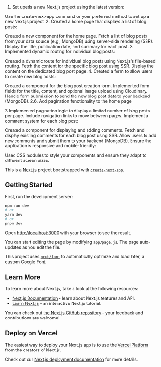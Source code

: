 1. Set upeds a new Next.js project using the latest version:

Use the create-next-app command or your preferred method to set up a new Next.js project. 2. Created a home page that displays a list of blog posts:

Created a new component for the home page.
Fetch a list of blog posts from your data source (e.g., MongoDB) using server-side rendering (SSR).
Display the title, publication date, and summary for each post. 3. Implemented dynamic routing for individual blog posts:

Created a dynamic route for individual blog posts using Next.js's file-based routing.
Fetch the content for the specific blog post using SSR.
Display the content on the dedicated blog post page. 4. Created a form to allow users to create new blog posts:

Created a component for the blog post creation form.
Implemented form fields for the title, content, and optional image upload using Cloudinary.
Handle form submission to send the new blog post data to your backend (MongoDB).
2.6. Add pagination functionality to the home page:

3.Implemented pagination logic to display a limited number of blog posts per page.
Include navigation links to move between pages.
 Implement a comment system for each blog post:

Created a component for displaying and adding comments.
Fetch and display existing comments for each blog post using SSR.
Allow users to add new comments and submit them to your backend (MongoDB).
 Ensure the application is responsive and mobile-friendly:

Used CSS modules to style your components and ensure they adapt to different screen sizes.

This is a [Next.js](https://nextjs.org/) project bootstrapped with [`create-next-app`](https://github.com/vercel/next.js/tree/canary/packages/create-next-app).

## Getting Started

First, run the development server:

```bash
npm run dev
# or
yarn dev
# or
pnpm dev
```

Open [http://localhost:3000](http://localhost:3000) with your browser to see the result.

You can start editing the page by modifying `app/page.js`. The page auto-updates as you edit the file.

This project uses [`next/font`](https://nextjs.org/docs/basic-features/font-optimization) to automatically optimize and load Inter, a custom Google Font.

## Learn More

To learn more about Next.js, take a look at the following resources:

- [Next.js Documentation](https://nextjs.org/docs) - learn about Next.js features and API.
- [Learn Next.js](https://nextjs.org/learn) - an interactive Next.js tutorial.

You can check out [the Next.js GitHub repository](https://github.com/vercel/next.js/) - your feedback and contributions are welcome!

## Deploy on Vercel

The easiest way to deploy your Next.js app is to use the [Vercel Platform](https://vercel.com/new?utm_medium=default-template&filter=next.js&utm_source=create-next-app&utm_campaign=create-next-app-readme) from the creators of Next.js.

Check out our [Next.js deployment documentation](https://nextjs.org/docs/deployment) for more details.
